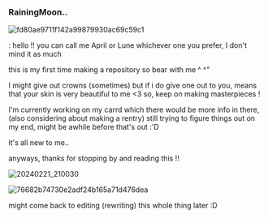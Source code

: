 ### **RainingMoon..**


![fd80ae9711f142a99879930ac69c59c1](https://github.com/apollune/apollune/assets/142468472/6888d5fa-1762-428a-afca-99df88f2dba3)


: hello !! you can call me April or Lune whichever one you prefer, I don't mind it as much

this is my first time making a repository so bear with me  ^ ^"

I might give out crowns (sometimes) but if i do give one out to you, means that your skin is very beautiful to me <3
so, keep on making masterpieces !

I'm  currently working on my carrd which there would be more info in there, (also considering about making a rentry)
still trying to figure things out on my end, might be awhile before that's out :'D

it's all new to me..

anyways, thanks for stopping by and reading this !!

![20240221_210030](https://github.com/apollune/apollune/assets/142468472/c344b718-e7db-41b5-b2d7-30e4a1c44386)

![76682b74730e2adf24b165a71d476dea](https://github.com/apollune/apollune/assets/142468472/ad36795d-478b-449a-923e-eb155b8f13ab)

might come back to editing (rewriting) this whole thing later :D

